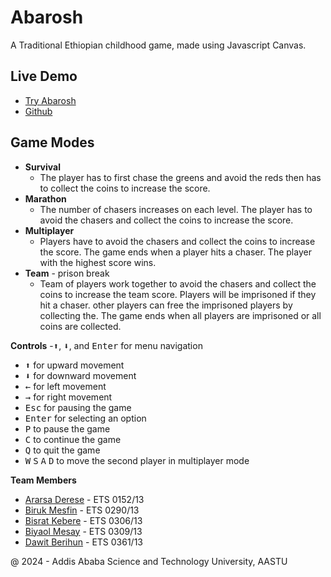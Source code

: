 # Abarosh
A Traditional Ethiopian childhood game, made using Javascript Canvas.

## Live Demo
- [Try Abarosh](https://bisry.thearc.tech/abarosh/) 
- [Github](https://github.com/bisryy/abarosh)

## Game Modes
- **Survival** 
  - The player has to first chase the greens and avoid the reds then has to collect the coins to increase the score.
- **Marathon**
  - The number of chasers increases on each level. The player has to avoid the chasers and collect the coins to increase the score.
- **Multiplayer** 
  - Players have to avoid the chasers and collect the coins to increase the score. The game ends when a player hits a chaser. The player with the highest score wins.
- **Team** - prison break
  - Team of players work together to avoid the chasers and collect the coins to increase the team score. Players will be imprisoned if they hit a chaser. other players can free the imprisoned players by collecting the. The game ends when all players are imprisoned or all coins are collected.

**Controls**
  -<kbd>⬆</kbd>, <kbd>⬇</kbd>, and <kbd>Enter</kbd> for menu navigation
  - <kbd>⬆</kbd> for upward movement
  - <kbd>⬇</kbd> for downward movement
  - <kbd>←</kbd> for left movement
  - <kbd>→</kbd> for right movement
  - <kbd>Esc</kbd> for pausing the game
  - <kbd>Enter</kbd> for selecting an option
  - <kbd>P</kbd> to pause the game
  - <kbd>C</kbd> to continue the game
  - <kbd>Q</kbd> to quit the game
  - <kbd>W</kbd> <kbd>S</kbd> <kbd>A</kbd> <kbd>D</kbd> to move the second player in multiplayer mode

**Team Members** 
- [Ararsa Derese](https://github.com/Ararsa-Derese) - ETS 0152/13
- [Biruk Mesfin](https://github.com/cypghost) - ETS 0290/13
- [Bisrat Kebere](https://github.com/BisRyy) - ETS 0306/13
- [Biyaol Mesay](https://github.com/BiyaMe) - ETS 0309/13
- [Dawit Berihun](https://bisryy.github.io/abarosh) - ETS 0361/13


@ 2024 - Addis Ababa Science and Technology University, AASTU

